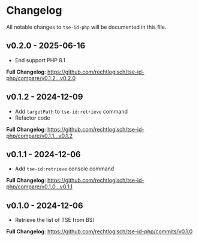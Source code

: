 # Changelog

All notable changes to `tse-id-php` will be documented in this file.

## v0.2.0 - 2025-06-16

- End support PHP 8.1

**Full Changelog**: https://github.com/rechtlogisch/tse-id-php/compare/v0.1.2...v0.2.0

## v0.1.2 - 2024-12-09

- Add `targetPath` to `tse-id:retrieve` command
- Refactor code

**Full Changelog**: https://github.com/rechtlogisch/tse-id-php/compare/v0.1.1...v0.1.2

## v0.1.1 - 2024-12-06

- Add `tse-id:retrieve` console command

**Full Changelog**: https://github.com/rechtlogisch/tse-id-php/compare/v0.1.0...v0.1.1

## v0.1.0 - 2024-12-06

- Retrieve the list of TSE from BSI

**Full Changelog**: https://github.com/rechtlogisch/tse-id-php/commits/v0.1.0
